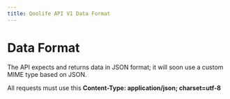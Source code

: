```yaml
---
title: Qoolife API V1 Data Format
---
```


# Data Format

The API expects and returns data in JSON format; it will soon use a custom MIME type based on JSON.

All requests must use this <strong>Content-Type: application/json; charset=utf-8</strong>
